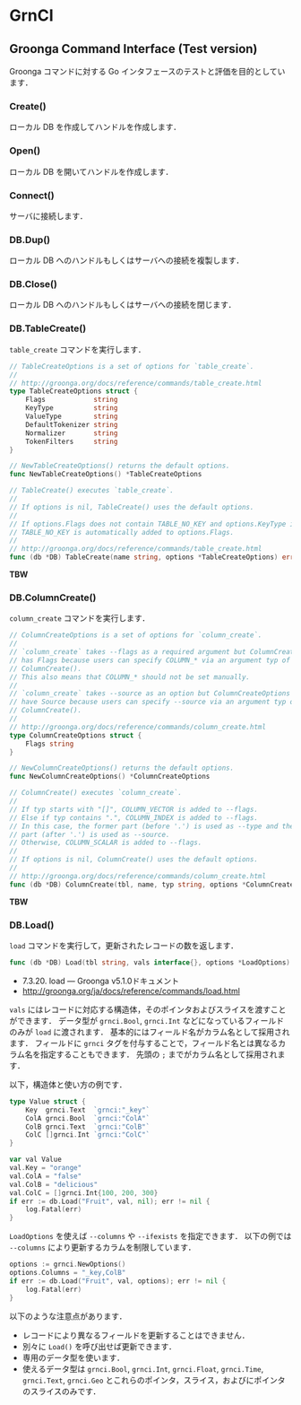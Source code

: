 # GrnCI

## Groonga Command Interface (Test version)

Groonga コマンドに対する Go インタフェースのテストと評価を目的としています．

### Create()

ローカル DB を作成してハンドルを作成します．

### Open()

ローカル DB を開いてハンドルを作成します．

### Connect()

サーバに接続します．

### DB.Dup()

ローカル DB へのハンドルもしくはサーバへの接続を複製します．

### DB.Close()

ローカル DB へのハンドルもしくはサーバへの接続を閉じます．

### DB.TableCreate()

`table_create` コマンドを実行します．

```go
// TableCreateOptions is a set of options for `table_create`.
//
// http://groonga.org/docs/reference/commands/table_create.html
type TableCreateOptions struct {
	Flags            string
	KeyType          string
	ValueType        string
	DefaultTokenizer string
	Normalizer       string
	TokenFilters     string
}

// NewTableCreateOptions() returns the default options.
func NewTableCreateOptions() *TableCreateOptions

// TableCreate() executes `table_create`.
//
// If options is nil, TableCreate() uses the default options.
//
// If options.Flags does not contain TABLE_NO_KEY and options.KeyType is empty,
// TABLE_NO_KEY is automatically added to options.Flags.
//
// http://groonga.org/docs/reference/commands/table_create.html
func (db *DB) TableCreate(name string, options *TableCreateOptions) error
```

**TBW**

### DB.ColumnCreate()

`column_create` コマンドを実行します．

```go
// ColumnCreateOptions is a set of options for `column_create`.
//
// `column_create` takes --flags as a required argument but ColumnCreateOptions
// has Flags because users can specify COLUMN_* via an argument typ of
// ColumnCreate().
// This also means that COLUMN_* should not be set manually.
//
// `column_create` takes --source as an option but ColumnCreateOptions does not
// have Source because users can specify --source via an argument typ of
// ColumnCreate().
//
// http://groonga.org/docs/reference/commands/column_create.html
type ColumnCreateOptions struct {
	Flags string
}

// NewColumnCreateOptions() returns the default options.
func NewColumnCreateOptions() *ColumnCreateOptions

// ColumnCreate() executes `column_create`.
//
// If typ starts with "[]", COLUMN_VECTOR is added to --flags.
// Else if typ contains ".", COLUMN_INDEX is added to --flags.
// In this case, the former part (before '.') is used as --type and the latter
// part (after '.') is used as --source.
// Otherwise, COLUMN_SCALAR is added to --flags.
//
// If options is nil, ColumnCreate() uses the default options.
//
// http://groonga.org/docs/reference/commands/column_create.html
func (db *DB) ColumnCreate(tbl, name, typ string, options *ColumnCreateOptions) error
```

**TBW**

### DB.Load()

`load` コマンドを実行して，更新されたレコードの数を返します．

```go
func (db *DB) Load(tbl string, vals interface{}, options *LoadOptions) (int, error)
```

- 7.3.20. load — Groonga v5.1.0ドキュメント
 - http://groonga.org/ja/docs/reference/commands/load.html

`vals` にはレコードに対応する構造体，そのポインタおよびスライスを渡すことができます．
データ型が `grnci.Bool`, `grnci.Int` などになっているフィールドのみが `load` に渡されます．
基本的にはフィールド名がカラム名として採用されます．
フィールドに `grnci` タグを付与することで，フィールド名とは異なるカラム名を指定することもできます．
先頭の `;` までがカラム名として採用されます．

以下，構造体と使い方の例です．

```go
type Value struct {
	Key  grnci.Text  `grnci:"_key"`
	ColA grnci.Bool  `grnci:"ColA"`
	ColB grnci.Text  `grnci:"ColB"`
	ColC []grnci.Int `grnci:"ColC"`
}
```

```go
var val Value
val.Key = "orange"
val.ColA = "false"
val.ColB = "delicious"
val.ColC = []grnci.Int{100, 200, 300}
if err := db.Load("Fruit", val, nil); err != nil {
	log.Fatal(err)
}
```

`LoadOptions` を使えば `--columns` や `--ifexists` を指定できます．
以下の例では `--columns` により更新するカラムを制限しています．

```go
options := grnci.NewOptions()
options.Columns = "_key,ColB"
if err := db.Load("Fruit", val, options); err != nil {
	log.Fatal(err)
}
```

以下のような注意点があります．

- レコードにより異なるフィールドを更新することはできません．
 - 別々に `Load()` を呼び出せば更新できます．
- 専用のデータ型を使います．
 - 使えるデータ型は `grnci.Bool`, `grnci.Int`, `grnci.Float`, `grnci.Time`, `grnci.Text`, `grnci.Geo` とこれらのポインタ，スライス，およびにポインタのスライスのみです．
